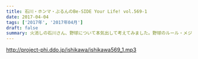 ```yaml
---
title: 石川・ホンマ・ぶるんのBe-SIDE Your Life! vol.569-1
date: 2017-04-04
tags: ['2017年', '2017年04月']
draft: false
summary: 火消しの石川さん、野球について本気出して考えてみました。野球のルール・メジャーリーグ編今回もぶるんさんお休みです。SAITO
---
```


http://project-phi.ddo.jp/ishikawa/ishikawa569_1.mp3
